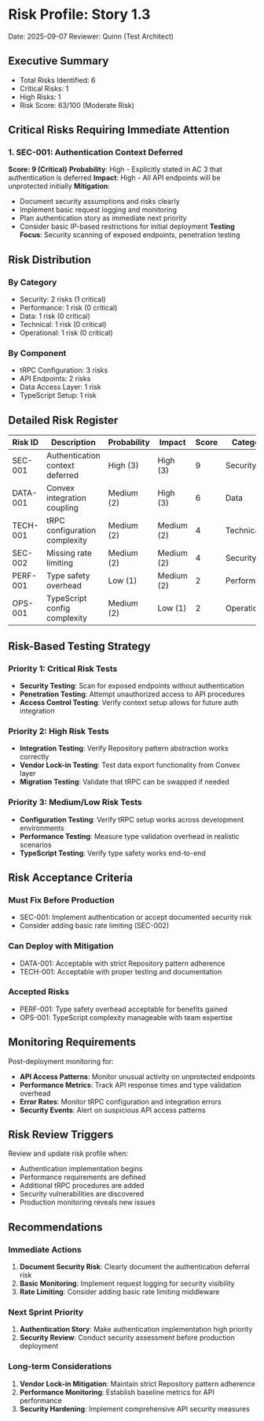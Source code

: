 # Risk Profile: Story 1.3

Date: 2025-09-07
Reviewer: Quinn (Test Architect)

## Executive Summary

- Total Risks Identified: 6
- Critical Risks: 1
- High Risks: 1
- Risk Score: 63/100 (Moderate Risk)

## Critical Risks Requiring Immediate Attention

### 1. SEC-001: Authentication Context Deferred

**Score: 9 (Critical)**
**Probability**: High - Explicitly stated in AC 3 that authentication is deferred
**Impact**: High - All API endpoints will be unprotected initially
**Mitigation**:

- Document security assumptions and risks clearly
- Implement basic request logging and monitoring
- Plan authentication story as immediate next priority
- Consider basic IP-based restrictions for initial deployment
**Testing Focus**: Security scanning of exposed endpoints, penetration testing

## Risk Distribution

### By Category

- Security: 2 risks (1 critical)
- Performance: 1 risk (0 critical)
- Data: 1 risk (0 critical)
- Technical: 1 risk (0 critical)
- Operational: 1 risk (0 critical)

### By Component

- tRPC Configuration: 3 risks
- API Endpoints: 2 risks
- Data Access Layer: 1 risk
- TypeScript Setup: 1 risk

## Detailed Risk Register

| Risk ID   | Description                    | Probability | Impact     | Score | Category     |
| --------- | ------------------------------ | ----------- | ---------- | ----- | ------------ |
| SEC-001   | Authentication context deferred| High (3)    | High (3)   | 9     | Security     |
| DATA-001  | Convex integration coupling    | Medium (2)  | High (3)   | 6     | Data         |
| TECH-001  | tRPC configuration complexity  | Medium (2)  | Medium (2) | 4     | Technical    |
| SEC-002   | Missing rate limiting          | Medium (2)  | Medium (2) | 4     | Security     |
| PERF-001  | Type safety overhead           | Low (1)     | Medium (2) | 2     | Performance  |
| OPS-001   | TypeScript config complexity   | Medium (2)  | Low (1)    | 2     | Operational  |

## Risk-Based Testing Strategy

### Priority 1: Critical Risk Tests

- **Security Testing**: Scan for exposed endpoints without authentication
- **Penetration Testing**: Attempt unauthorized access to API procedures
- **Access Control Testing**: Verify context setup allows for future auth integration

### Priority 2: High Risk Tests

- **Integration Testing**: Verify Repository pattern abstraction works correctly
- **Vendor Lock-in Testing**: Test data export functionality from Convex layer
- **Migration Testing**: Validate that tRPC can be swapped if needed

### Priority 3: Medium/Low Risk Tests

- **Configuration Testing**: Verify tRPC setup works across development environments
- **Performance Testing**: Measure type validation overhead in realistic scenarios
- **TypeScript Testing**: Verify type safety works end-to-end

## Risk Acceptance Criteria

### Must Fix Before Production

- SEC-001: Implement authentication or accept documented security risk
- Consider adding basic rate limiting (SEC-002)

### Can Deploy with Mitigation

- DATA-001: Acceptable with strict Repository pattern adherence
- TECH-001: Acceptable with proper testing and documentation

### Accepted Risks

- PERF-001: Type safety overhead acceptable for benefits gained
- OPS-001: TypeScript complexity manageable with team expertise

## Monitoring Requirements

Post-deployment monitoring for:

- **API Access Patterns**: Monitor unusual activity on unprotected endpoints
- **Performance Metrics**: Track API response times and type validation overhead
- **Error Rates**: Monitor tRPC configuration and integration errors
- **Security Events**: Alert on suspicious API access patterns

## Risk Review Triggers

Review and update risk profile when:

- Authentication implementation begins
- Performance requirements are defined
- Additional tRPC procedures are added
- Security vulnerabilities are discovered
- Production monitoring reveals new issues

## Recommendations

### Immediate Actions

1. **Document Security Risk**: Clearly document the authentication deferral risk
2. **Basic Monitoring**: Implement request logging for security visibility
3. **Rate Limiting**: Consider adding basic rate limiting middleware

### Next Sprint Priority

1. **Authentication Story**: Make authentication implementation high priority
2. **Security Review**: Conduct security assessment before production deployment

### Long-term Considerations

1. **Vendor Lock-in Mitigation**: Maintain strict Repository pattern adherence
2. **Performance Monitoring**: Establish baseline metrics for API performance
3. **Security Hardening**: Implement comprehensive API security measures